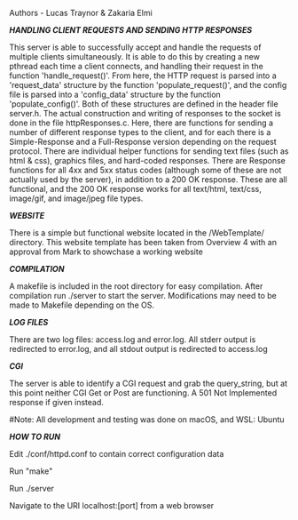 Authors - Lucas Traynor & Zakaria Elmi

***HANDLING CLIENT REQUESTS AND SENDING HTTP RESPONSES***


This server is able to successfully accept and handle the requests of multiple clients simultaneously. It is able to do this by creating a new pthread each time a client connects, and handling their request in the function 'handle_request()'. From here, the HTTP request is parsed into a 'request_data' structure by the function 'populate_request()', and the config file is parsed into a 'config_data' structure by the function 'populate_config()'. Both of these structures are defined in the header file server.h. The actual construction and writing of responses to the socket is done in the file httpResponses.c. Here, there are functions for sending a number of different response types to the client, and for each there is a Simple-Response and a Full-Response version depending on the request protocol. There are individual helper functions for sending text files (such as html & css), graphics files, and hard-coded responses. There are Response functions for all 4xx and 5xx status codes (although some of these are not actually used by the server), in addition to a 200 OK response. These are all functional, and the 200 OK response works for all text/html, text/css, image/gif, and image/jpeg file types.

***WEBSITE***


There is a simple but functional website located in the /WebTemplate/ directory. This website template has been taken from Overview 4 with an approval from Mark to showchase a working website

***COMPILATION***


A makefile is included in the root directory for easy compilation. After compilation run ./server to start the server. Modifications may need to be made to Makefile depending on the OS.

***LOG FILES***


There are two log files: access.log and error.log. All stderr output is redirected to error.log, and all stdout output is redirected to access.log

***CGI***


The server is able to identify a CGI request and grab the query_string, but at this point neither CGI Get or Post are functioning. A 501 Not Implemented response if given instead.

#Note: All development and testing was done on macOS, and WSL: Ubuntu

***HOW TO RUN***


Edit ./conf/httpd.conf to contain correct configuration data

Run "make" 

Run ./server

Navigate to the URI localhost:[port] from a web browser
